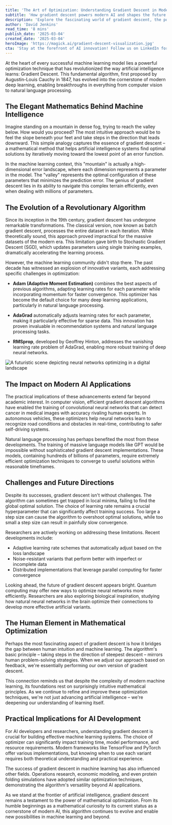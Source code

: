 ```yaml
---
title: 'The Art of Optimization: Understanding Gradient Descent in Modern Machine Learning'
subtitle: 'How gradient descent powers modern AI and shapes the future of machine learning'
description: 'Explore the fascinating world of gradient descent, the powerful optimization technique driving modern machine learning. From its mathematical foundations to cutting-edge applications in AI, discover how this algorithm revolutionizes everything from computer vision to natural language processing.'
author: 'David Jenkins'
read_time: '8 mins'
publish_date: '2025-03-04'
created_date: '2025-03-04'
heroImage: 'https://magick.ai/gradient-descent-visualization.jpg'
cta: 'Stay at the forefront of AI innovation! Follow us on LinkedIn for more insights into the technologies shaping the future of machine learning and artificial intelligence.'
---
```


At the heart of every successful machine learning model lies a powerful optimization technique that has revolutionized the way artificial intelligence learns: Gradient Descent. This fundamental algorithm, first proposed by Augustin-Louis Cauchy in 1847, has evolved into the cornerstone of modern deep learning, enabling breakthroughs in everything from computer vision to natural language processing.

## The Elegant Mathematics Behind Machine Intelligence

Imagine standing on a mountain in dense fog, trying to reach the valley below. How would you proceed? The most intuitive approach would be to feel the slope beneath your feet and take steps in the direction that leads downward. This simple analogy captures the essence of gradient descent – a mathematical method that helps artificial intelligence systems find optimal solutions by iteratively moving toward the lowest point of an error function.

In the machine learning context, this "mountain" is actually a high-dimensional error landscape, where each dimension represents a parameter in the model. The "valley" represents the optimal configuration of these parameters that minimizes the prediction error. The genius of gradient descent lies in its ability to navigate this complex terrain efficiently, even when dealing with millions of parameters.

## The Evolution of a Revolutionary Algorithm

Since its inception in the 19th century, gradient descent has undergone remarkable transformations. The classical version, now known as batch gradient descent, processes the entire dataset in each iteration. While theoretically sound, this approach proved impractical for the massive datasets of the modern era. This limitation gave birth to Stochastic Gradient Descent (SGD), which updates parameters using single training examples, dramatically accelerating the learning process.

However, the machine learning community didn't stop there. The past decade has witnessed an explosion of innovative variants, each addressing specific challenges in optimization:

- **Adam (Adaptive Moment Estimation)** combines the best aspects of previous algorithms, adapting learning rates for each parameter while incorporating momentum for faster convergence. This optimizer has become the default choice for many deep learning applications, particularly in natural language processing.

- **AdaGrad** automatically adjusts learning rates for each parameter, making it particularly effective for sparse data. This innovation has proven invaluable in recommendation systems and natural language processing tasks.

- **RMSprop**, developed by Geoffrey Hinton, addresses the vanishing learning rate problem of AdaGrad, enabling more robust training of deep neural networks.

![A futuristic scene depicting neural networks optimizing in a digital landscape](https://i.magick.ai/PIXE/1738406181100_magick_img.webp)

## The Impact on Modern AI Applications

The practical implications of these advancements extend far beyond academic interest. In computer vision, efficient gradient descent algorithms have enabled the training of convolutional neural networks that can detect cancer in medical images with accuracy rivaling human experts. In autonomous vehicles, these optimizers help neural networks learn to recognize road conditions and obstacles in real-time, contributing to safer self-driving systems.

Natural language processing has perhaps benefited the most from these developments. The training of massive language models like GPT would be impossible without sophisticated gradient descent implementations. These models, containing hundreds of billions of parameters, require extremely efficient optimization techniques to converge to useful solutions within reasonable timeframes.

## Challenges and Future Directions

Despite its successes, gradient descent isn't without challenges. The algorithm can sometimes get trapped in local minima, failing to find the global optimal solution. The choice of learning rate remains a crucial hyperparameter that can significantly affect training success. Too large a step size can cause the algorithm to overshoot optimal solutions, while too small a step size can result in painfully slow convergence.

Researchers are actively working on addressing these limitations. Recent developments include:

- Adaptive learning rate schemes that automatically adjust based on the loss landscape
- Noise-resistant variants that perform better with imperfect or incomplete data
- Distributed implementations that leverage parallel computing for faster convergence

Looking ahead, the future of gradient descent appears bright. Quantum computing may offer new ways to optimize neural networks more efficiently. Researchers are also exploring biological inspiration, studying how natural neural networks in the brain optimize their connections to develop more effective artificial variants.

## The Human Element in Mathematical Optimization

Perhaps the most fascinating aspect of gradient descent is how it bridges the gap between human intuition and machine learning. The algorithm's basic principle – taking steps in the direction of steepest descent – mirrors human problem-solving strategies. When we adjust our approach based on feedback, we're essentially performing our own version of gradient descent.

This connection reminds us that despite the complexity of modern machine learning, its foundations rest on surprisingly intuitive mathematical principles. As we continue to refine and improve these optimization techniques, we're not just advancing artificial intelligence – we're deepening our understanding of learning itself.

## Practical Implications for AI Development

For AI developers and researchers, understanding gradient descent is crucial for building effective machine learning systems. The choice of optimizer can significantly impact training time, model performance, and resource requirements. Modern frameworks like TensorFlow and PyTorch offer various implementations, but knowing when to use each variant requires both theoretical understanding and practical experience.

The success of gradient descent in machine learning has also influenced other fields. Operations research, economic modeling, and even protein folding simulations have adopted similar optimization techniques, demonstrating the algorithm's versatility beyond AI applications.

As we stand at the frontier of artificial intelligence, gradient descent remains a testament to the power of mathematical optimization. From its humble beginnings as a mathematical curiosity to its current status as a cornerstone of modern AI, this algorithm continues to evolve and enable new possibilities in machine learning and beyond.